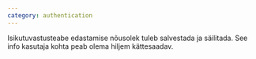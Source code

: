 ```yaml
---
category: authentication
---
```

Isikutuvastusteabe edastamise nõusolek tuleb salvestada ja säilitada. See info
kasutaja kohta peab olema hiljem kättesaadav.
